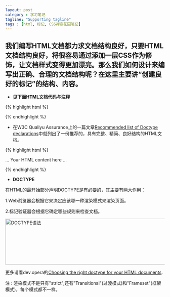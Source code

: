 ```yaml
---
layout: post
category : 学习笔记
tagline: "Supporting tagline"
tags : [html, 标记, CSS禅意花园笔记]
---
```


## 我们编写HTML文档都力求文档结构良好，只要HTML文档结构良好，将很容易通过添加一层CSS作为修饰，让文档样式变得更加漂亮。那么我们如何设计来编写出正确、合理的文档结构呢？在这里主要讲“创建良好的标记”的结构、内容。

+ **见下面HTML文档代码与注释**

<!--break-->

{% highlight html %}
<!-- 
选择DOCTYPE 
这个是健壮文档所必需的，目的是告诉浏览器或者其他用户代理知道你要使用的HTML语言的类型
在编写HTML时要做的第一件事 From "the zen of CSS desgin" ; 1.1.2 ; P11
-->
<!DOCTYPE html PUBLIC "-//W3C//DTD XHTML 1.0 Strict//EN" 
	"http://www.w3.org/TR/xhtml1/DTD/xhtml1-strict.dtd">
<!-- 
指定语言和字符集
将HTML文档指定为某一种人类的语言。Google和其他搜索引擎会根据搜索请求的语言来过滤搜索结果，
可以使得搜索引擎带来的流量。
-->
<!-- 设置文档的XML语言，这里设置为简体中文的ISO代码zh-cn -->
<html xmlns="http://www.w3.org/1999/xhtml" xml:lang="zh-cn">
	<!-- html 部分 -->
<head>
	<!-- 设置文档的字符集，这里为utf-8-->
	<!--
    utf-8是一种Unicode,Unicode则是一种流行的国际性编码方案，所带来的好处就是不同字符集的多种语言，
    将能够共存在同一张页面中，目前唯一阻碍utf-8在web中广泛使用的就是，一些古老的，没有考虑
    到国际化需求的服务器软件以及页面开发工具并不支持uft-8.目前各种浏览器在处理utf-8时都没有
    任何问题，所以在用户端这边并不是问题，问题出现在服务器端。若文档的主要语言是中文，那么
    指定一个更加明确的字符集可能更好些。
  	-->
	<meta http-equiv="Content-Type" content="text/html; charset=utf-8" />
	<!--以下3个meta不是必须的，作用是一些说明以及增加搜索引擎带来的流量-->
	<meta name="author" content="Spy"/>
	<meta name="keywords" content="design, css , web"/>
	<meta name="description" content="some description"/>
	<!--
	指定标题
  	title的作用就是用来描述页面内容，当访客保存至收藏夹时，内容作为描述同样
  	保存在浏览器中；搜索引擎也对title元素中包含的关键字格外感兴趣，因此可以明显提高
  	页面在搜索引擎中的排名，标题极具描述性地概括该页面的内容。
  	-->
	<title>这是个示例</title>
</head>
<body>
<!-- 这里编写web文档的内容 -->
</body>
</html>
{% endhighlight %}


+ 在W3C Qualiyu Assurance上的一篇文章[Recommended list of Doctype declarations](http://www.w3.org/QA/2002/04/valid-dtd-list.html#DTD/ "可去看详细说明文档")中就列出了一份推荐的，具有完整、精简、良好结构的HTML文档。

{% highlight html %}
<!DOCTYPE html PUBLIC "-//W3C//DTD XHTML 1.0 Strict//EN" 
	"http://www.w3.org/TR/xhtml1/DTD/xhtml1-strict.dtd">
<html xmlns="http://www.w3.org/1999/xhtml">
<head>
	<title>An XHTML 1.0 Strict standard template</title>
	<meta http-equiv="content-type" content="text/html;charset=utf-8"/>
</head>
<body>
     <p>… Your HTML content here …</p>
</body>
</html>
{% endhighlight %}

+ **DOCTYPE**

在HTML的最开始部分声明DOCTYPE是有必要的，其主要有两大作用：

1.Web浏览器会根据它来决定应该哪一种渲染模式来渲染页面。

2.标记验证器会根据它确定哪些规则来检查文档。

<img src="http://pigerla.com/assets/images/DOCTYPE语法.jpg" alt="DOCTYPE语法" title="DOCTYPE语法" width="700" height="145"/>

更多请看dev.opera的[Choosing the right doctype for your HTML documents](http://dev.opera.com/articles/view/14-choosing-the-right-doctype-for-your/ "前往详细说明").

注 : 渲染模式不是只有"strict",还有"Transitional"(过渡模式)和"Frameset"(框架模式)，每个模式都不一样。